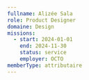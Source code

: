 ```yaml
---
fullname: Alizée Sala
role: Product Designer
domaine: Design
missions:
  - start: 2024-01-01
    end: 2024-11-30
    status: service
    employer: OCTO
memberType: attributaire
---
```

